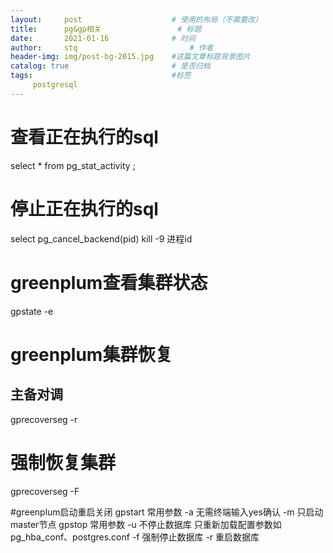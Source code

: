 ```yaml
---
layout:     post   				    # 使用的布局（不需要改）
title:      pg&gp相关 				# 标题 
date:       2021-01-16 				# 时间
author:     stq 						# 作者
header-img: img/post-bg-2015.jpg 	#这篇文章标题背景图片
catalog: true 						# 是否归档
tags:								#标签
     postgresql
---
```

# 查看正在执行的sql
select * from pg_stat_activity ;

# 停止正在执行的sql
select pg_cancel_backend(pid)
kill -9 进程id

# greenplum查看集群状态
gpstate -e

# greenplum集群恢复

## 主备对调
gprecoverseg -r

# 强制恢复集群
gprecoverseg -F

#greenplum启动重启关闭
gpstart 
 常用参数  -a 无需终端输入yes确认
          -m 只启动master节点
gpstop
常用参数   -u 不停止数据库 只重新加载配置参数如pg_hba_conf、postgres.conf
          -f 强制停止数据库
          -r 重启数据库





